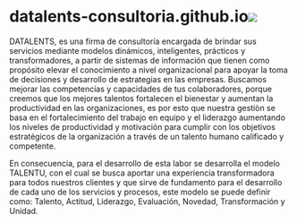 # datalents-consultoria.github.io![](https://github.com/daneira66/Datalents/blob/master/Banner_Logo.png)

DATALENTS, es una firma de consultoría encargada de brindar sus servicios mediante modelos dinámicos, inteligentes, prácticos y transformadores, a partir de sistemas de información que tienen como propósito elevar el conocimiento a nivel organizacional para apoyar la toma de decisiones y desarrollo de estrategias en las empresas. Buscamos mejorar las competencias y capacidades de tus colaboradores, porque creemos que los mejores talentos fortalecen el bienestar y aumentan la productividad en las organizaciones, es por esto que nuestra gestiòn se basa en el fortalecimiento del trabajo en equipo y el liderazgo aumentando los niveles de productividad y motivación para cumplir con los objetivos estratégicos de la organización a través de un talento humano calificado y competente.

En consecuencia, para el desarrollo de esta labor se desarrolla el modelo TALENTU, con el cual se busca aportar una experiencia transformadora para todos nuestros clientes y que sirve de fundamento para el desarrollo de cada uno de los servicios y procesos, este modelo se puede definir como: Talento, Actitud, Liderazgo, Evaluación, Novedad, Transformación y Unidad.
